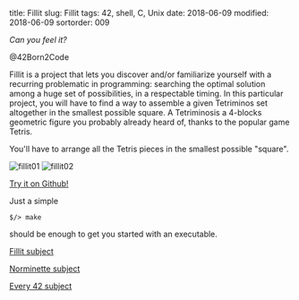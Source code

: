 title: Fillit
slug: Fillit
tags: 42, shell, C, Unix
date: 2018-06-09
modified: 2018-06-09
sortorder: 009

_Can you feel it?_

@42Born2Code

Fillit is a project that lets you discover and/or familiarize yourself with a recurring problematic in programming: searching the optimal solution among a huge set of possibilities, in a respectable timing. In this particular project, you will have to find a way to assemble a given Tetriminos set altogether in the smallest possible square. A Tetriminosis a 4-blocks geometric figure you probably already heard of, thanks to the popular game Tetris.

You'll have to arrange all the Tetris pieces in the smallest possible "square".


<img src="/images/Fillit01.png" alt="fillit01"/>

<img src="/images/Fillit02.png" alt="fillit02"/>

[Try it on Github!](https://github.com/abguimba/42-Fillit)  
  
  

Just a simple
    
    $/> make

should be enough to get you started with an executable.


[Fillit subject](PDFs/42-fillit.en.pdf)

[Norminette subject](https://github.com/Binary-Hackers/42_Subjects/blob/master/04_Norme/norme_2_0_1.pdf)

[Every 42 subject](https://github.com/agavrel/42_Subjects)
